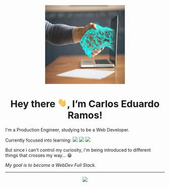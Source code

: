 <div align="center">
<img src="./assets/img/header.jpg" height="250x" width="50%">
</div>

<h1 align="center" style="font-size: 30px">Hey there <img src="./assets/img/hi.gif" width="30px">, I’m Carlos Eduardo Ramos!</h1>

<p>I'm a Production Engineer, studying to be a Web Developer.</p>

<p>Currently focused into learning: 
<img src="https://img.shields.io/badge/HTML5-E34F26?style=for-the-badge&logo=html5&logoColor=white">
<img src="https://img.shields.io/badge/CSS3-1572B6?style=for-the-badge&logo=css3&logoColor=white">
<img src="https://img.shields.io/badge/JavaScript-323330?style=for-the-badge&logo=javascript&logoColor=F7DF1E"></p>



<p>But since i can't control my curiosity, i'm being introduced to different things that crosses my way... 😁</p>

<p><em>My goal is to become a WebDev Full Stack.</em></p>

<hr>
<div align="center" center;">
<img height="200rem" src="https://github-readme-stats-git-masterrstaa-rickstaa.vercel.app/api/top-langs/?username=ramoscarloseduardo&layout=compact&langs_count=16&theme=dracula"/>
</div>
